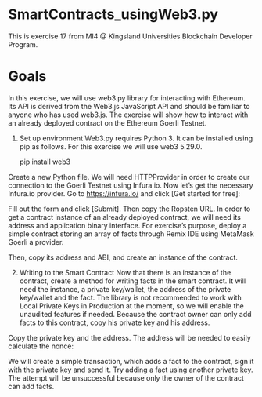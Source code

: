 # SmartContracts_usingWeb3.py
This is exercise 17 from MI4 @ Kingsland Universities Blockchain Developer Program.

# Goals
In this exercise, we will use web3.py library for interacting with Ethereum. Its API is derived from the Web3.js
JavaScript API and should be familiar to anyone who has used web3.js. The exercise will show how to interact with
an already deployed contract on the Ethereum Goerli Testnet.

1. Set up environment
Web3.py requires Python 3. It can be installed using pip as follows.
For this exercise we will use web3 5.29.0.

      pip install web3
      
Create a new Python file.
We will need HTTPProvider in order to create our connection to the Goerli Testnet using Infura.io.
Now let’s get the necessary Infura.io provider. Go to https://infura.io/ and click [Get started for free]:

Fill out the form and click [Submit]. Then copy the Ropsten URL.
In order to get a contract instance of an already deployed contract, we will need its address and application binary
interface. For exercise’s purpose, deploy a simple contract storing an array of facts through Remix IDE using
MetaMask Goerli a provider.

Then, copy its address and ABI, and create an instance of the contract.

2. Writing to the Smart Contract
Now that there is an instance of the contract, create a method for writing facts in the smart contract. It will need the
instance, a private key/wallet, the address of the private key/wallet and the fact. The library is not recommended
to work with Local Private Keys in Production at the moment, so we will enable the unaudited features if needed.
Because the contract owner can only add facts to this contract, copy his private key and his address.

Copy the private key and the address. The address will be needed to easily calculate the nonce:

We will create a simple transaction, which adds a fact to the contract, sign it with the private key and send it.
Try adding a fact using another private key. The attempt will be unsuccessful because only the owner of the
contract can add facts.
